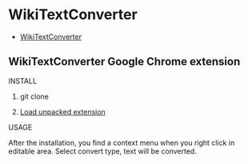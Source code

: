 WikiTextConverter
==============

* [WikiTextConverter](http://chris4403.github.com/WikiTextConverter/)

## WikiTextConverter Google Chrome extension

INSTALL

1. git clone

2. [Load unpacked extension](http://developer.chrome.com/extensions/getstarted.html#unpacked)

USAGE

After the installation, you find a context menu when you right click in editable area.
Select convert type, text will be converted.